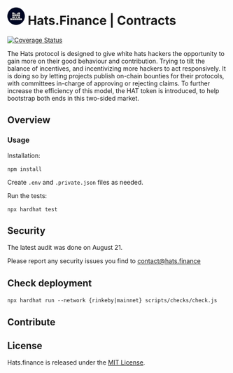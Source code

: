 # <img src="https://raw.githubusercontent.com/hats-finance/icons/main/hats.svg" alt="Hats.Finance" text="sds" height="40px"> Hats.Finance | Contracts

[![Coverage Status](https://coveralls.io/repos/github/hats-finance/hats-contracts/badge.svg?t=Ko4Ndz&kill_cache=2)](https://coveralls.io/github/hats-finance/hats-contracts)

The Hats protocol is designed to give white hats hackers the opportunity to gain more on their good behaviour and contribution. Trying to tilt the balance of incentives, and incentivizing more hackers to act responsively. It is doing so by letting projects publish on-chain bounties for their protocols, with committees in-charge of approving or rejecting claims. To further increase the efficiency of this model, the HAT token is introduced, to help bootstrap both ends in this two-sided market.

## Overview

### Usage

Installation:

```
npm install
```

Create `.env` and `.private.json` files as needed.

Run the tests:

```
npx hardhat test
```

## Security

The latest audit was done on August 21.

Please report any security issues you find to contact@hats.finance

## Check deployment

`npx hardhat run --network {rinkeby|mainnet} scripts/checks/check.js`

## Contribute

## License

Hats.finance is released under the [MIT License](LICENSE).
